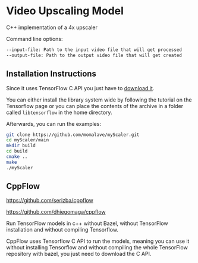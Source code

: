 # Video Upscaling Model

C++ implementation of a 4x upscaler

Command line options:

```sh
--input-file: Path to the input video file that will get processed
--output-file: Path to the output video file that will get created
```

## Installation Instructions

Since it uses TensorFlow C API you just have to [download it](https://www.tensorflow.org/install/lang_c).  

You can either install the library system wide by following the tutorial on the Tensorflow page or you can place the contents of the archive
in a folder called `libtensorflow` in the home directory.

Afterwards, you can run the examples:

```sh
git clone https://github.com/momalave/myScaler.git
cd myScaler/main
mkdir build
cd build
cmake ..
make
./myScaler
```

## CppFlow

https://github.com/serizba/cppflow

https://github.com/dhiegomaga/cppflow

Run TensorFlow models in c++ without Bazel, without TensorFlow installation and without compiling Tensorflow.

CppFlow uses Tensorflow C API to run the models, meaning you can use it without installing Tensorflow and without compiling the whole TensorFlow repository with bazel, you just need to download the C API.
